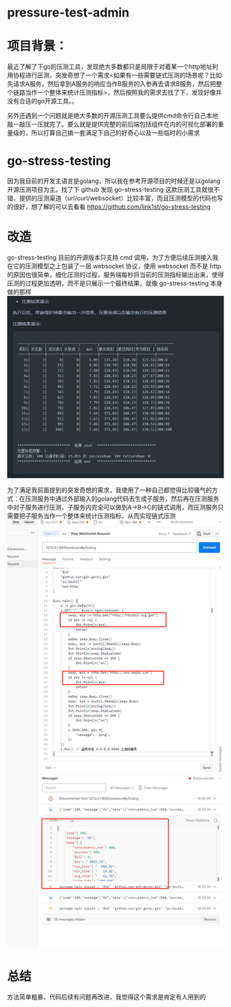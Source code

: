 # pressure-test-admin
# 项目背景：  
最近了解了下go的压测工具，发现绝大多数都只是局限于对着某一个http地址利用协程进行压测，突发奇想了一个需求<如果有一些需要链式压测的场景呢？比如先请求A服务，然后拿到A服务的响应当作B服务的入参再去请求B服务，然后把整个链路当作一个整体来统计压测指标>，然后按照我的需求去找了下，发现好像并没有合适的go开源工具。。  
  
另外还遇到一个问题就是绝大多数的开源压测工具要么提供cmd命令行自己本地敲一敲压一压就完了。要么就是提供完整的前后端包括组件在内的可视化部署的重量级的，所以打算自己搞一套满足下自己的好奇心以及一些临时的小需求
# go-stress-testing
因为我目前的开发主语言是golang，所以我在参考开源项目的时候还是以golang开源压测项目为主。找了下 github 发现 go-stress-testing 这款压测工具就很不错，提供的压测渠道（url/curl/websocket）比较丰富，而且压测模型的代码也写的很好，想了解的可以去看看 https://github.com/link1st/go-stress-testing
  
# 改造
go-stress-testing 目前的开源版本只支持 cmd 调用，为了方便后续压测接入我在它的压测模型之上包装了一层 websocket 协议，使用 websocket 而不是 http 的原因也很简单，细化压测的过程，服务端每秒将当前的压测指标输出出来，使得压测的过程更加透明，而不是只展示一个最终结果，就像 go-stress-testing
 本身做的那样  
![img_1.png](img_1.png)  

为了满足我前面提到的突发奇想的需求，我使用了一种自己都觉得比较骚气的方式：在压测服务中通过外部输入的golang代码去生成子服务，然后再在压测服务中对子服务进行压测，子服务内完全可以做到A->B->C的链式调用，而压测服务只需要把子服务当作一个整体来统计压测指标，从而实现链式压测  
![img_2.png](img_2.png)
# 总结
方法简单粗暴，代码后续有问题再改进，我觉得这个需求是肯定有人用到的